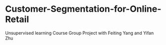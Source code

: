 # Customer-Segmentation-for-Online-Retail
Unsupervised learning
Course Group Project with Feiting Yang and Yifan Zhu
